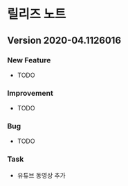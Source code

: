# 릴리즈 노트

## Version 2020-04.1126016

### New Feature

- TODO

### Improvement

- TODO

### Bug

- TODO

### Task

- 유튜브 동영상 추가  